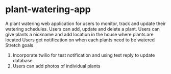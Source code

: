 # plant-watering-app
A plant watering web application for users to monitor, track and update their watering schedules.
Users can add, update and delete a plant.
Users can give plants a nickname and add location in the house where plants are located
Users get notification on when each plants need to be watered
Stretch goals
1. Incorporate twilio for test notification and using test reply to update database.
2. Users can add photos of individual plants
